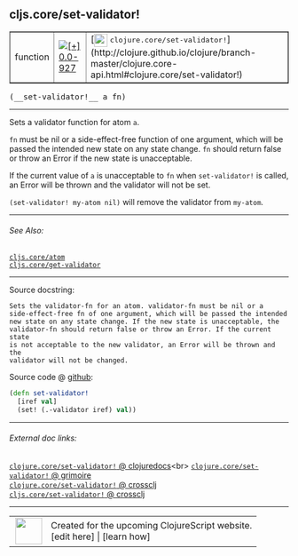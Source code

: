 ## cljs.core/set-validator!



 <table border="1">
<tr>
<td>function</td>
<td><a href="https://github.com/cljsinfo/cljs-api-docs/tree/0.0-927"><img valign="middle" alt="[+] 0.0-927" title="Added in 0.0-927" src="https://img.shields.io/badge/+-0.0--927-lightgrey.svg"></a> </td>
<td>
[<img height="24px" valign="middle" src="http://i.imgur.com/1GjPKvB.png"> <samp>clojure.core/set-validator!</samp>](http://clojure.github.io/clojure/branch-master/clojure.core-api.html#clojure.core/set-validator!)
</td>
</tr>
</table>


 <samp>
(__set-validator!__ a fn)<br>
</samp>

---

Sets a validator function for atom `a`.

`fn` must be nil or a side-effect-free function of one argument, which will be
passed the intended new state on any state change. `fn` should return false or
throw an Error if the new state is unacceptable.

If the current value of `a` is unacceptable to `fn` when `set-validator!` is
called, an Error will be thrown and the validator will not be set.

`(set-validator! my-atom nil)` will remove the validator from `my-atom`.

---


###### See Also:

[`cljs.core/atom`](cljs.core_atom.md)<br>
[`cljs.core/get-validator`](cljs.core_get-validator.md)<br>

---


Source docstring:

```
Sets the validator-fn for an atom. validator-fn must be nil or a
side-effect-free fn of one argument, which will be passed the intended
new state on any state change. If the new state is unacceptable, the
validator-fn should return false or throw an Error. If the current state
is not acceptable to the new validator, an Error will be thrown and the
validator will not be changed.
```


Source code @ [github](https://github.com/clojure/clojurescript/blob/r2342/src/cljs/cljs/core.cljs#L3379-L3387):

```clj
(defn set-validator!
  [iref val]
  (set! (.-validator iref) val))
```

<!--
Repo - tag - source tree - lines:

 <pre>
clojurescript @ r2342
└── src
    └── cljs
        └── cljs
            └── <ins>[core.cljs:3379-3387](https://github.com/clojure/clojurescript/blob/r2342/src/cljs/cljs/core.cljs#L3379-L3387)</ins>
</pre>

-->

---



###### External doc links:

[`clojure.core/set-validator!` @ clojuredocs](http://clojuredocs.org/clojure.core/set-validator!)<br>
[`clojure.core/set-validator!` @ grimoire](http://conj.io/store/v1/org.clojure/clojure/1.7.0-beta3/clj/clojure.core/set-validator%21/)<br>
[`clojure.core/set-validator!` @ crossclj](http://crossclj.info/fun/clojure.core/set-validator%21.html)<br>
[`cljs.core/set-validator!` @ crossclj](http://crossclj.info/fun/cljs.core.cljs/set-validator%21.html)<br>

---

 <table>
<tr><td>
<img valign="middle" align="right" width="48px" src="http://i.imgur.com/Hi20huC.png">
</td><td>
Created for the upcoming ClojureScript website.<br>
[edit here] | [learn how]
</td></tr></table>

[edit here]:https://github.com/cljsinfo/cljs-api-docs/blob/master/cljsdoc/cljs.core_set-validatorBANG.cljsdoc
[learn how]:https://github.com/cljsinfo/cljs-api-docs/wiki/cljsdoc-files

<!--

This information was too distracting to show to readers, but I'll leave it
commented here since it is helpful to:

- pretty-print the data used to generate this document
- and show how to retrieve that data



The API data for this symbol:

```clj
{:description "Sets a validator function for atom `a`.\n\n`fn` must be nil or a side-effect-free function of one argument, which will be\npassed the intended new state on any state change. `fn` should return false or\nthrow an Error if the new state is unacceptable.\n\nIf the current value of `a` is unacceptable to `fn` when `set-validator!` is\ncalled, an Error will be thrown and the validator will not be set.\n\n`(set-validator! my-atom nil)` will remove the validator from `my-atom`.",
 :ns "cljs.core",
 :name "set-validator!",
 :signature ["[a fn]"],
 :history [["+" "0.0-927"]],
 :type "function",
 :related ["cljs.core/atom" "cljs.core/get-validator"],
 :full-name-encode "cljs.core_set-validatorBANG",
 :source {:code "(defn set-validator!\n  [iref val]\n  (set! (.-validator iref) val))",
          :title "Source code",
          :repo "clojurescript",
          :tag "r2342",
          :filename "src/cljs/cljs/core.cljs",
          :lines [3379 3387]},
 :full-name "cljs.core/set-validator!",
 :clj-symbol "clojure.core/set-validator!",
 :docstring "Sets the validator-fn for an atom. validator-fn must be nil or a\nside-effect-free fn of one argument, which will be passed the intended\nnew state on any state change. If the new state is unacceptable, the\nvalidator-fn should return false or throw an Error. If the current state\nis not acceptable to the new validator, an Error will be thrown and the\nvalidator will not be changed."}

```

Retrieve the API data for this symbol:

```clj
;; from Clojure REPL
(require '[clojure.edn :as edn])
(-> (slurp "https://raw.githubusercontent.com/cljsinfo/cljs-api-docs/catalog/cljs-api.edn")
    (edn/read-string)
    (get-in [:symbols "cljs.core/set-validator!"]))
```

-->
